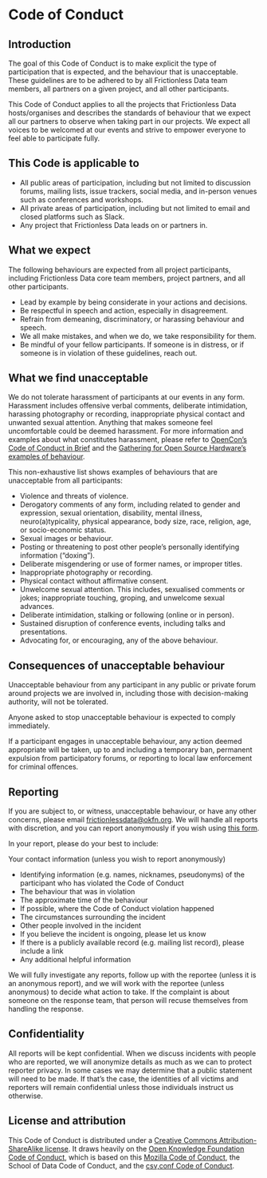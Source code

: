 # Code of Conduct

## Introduction

The goal of this Code of Conduct is to make explicit the type of participation that is expected, and the behaviour that is unacceptable. These guidelines are to be adhered to by all Frictionless Data team members, all partners on a given project, and all other participants.

This Code of Conduct applies to all the projects that Frictionless Data hosts/organises and describes the standards of behaviour that we expect all our partners to observe when taking part in our projects. We expect all voices to be welcomed at our events and strive to empower everyone to feel able to participate fully.

## This Code is applicable to
* All public areas of participation, including but not limited to discussion forums, mailing lists, issue trackers, social media, and in-person venues such as conferences and workshops.
* All private areas of participation, including but not limited to email and closed platforms such as Slack.
* Any project that Frictionless Data leads on or partners in.

## What we expect
The following behaviours are expected from all project participants, including Frictionless Data core team members, project partners, and all other participants.

* Lead by example by being considerate in your actions and decisions.
* Be respectful in speech and action, especially in disagreement.
* Refrain from demeaning, discriminatory, or harassing behaviour and speech.
* We all make mistakes, and when we do, we take responsibility for them.
* Be mindful of your fellow participants. If someone is in distress, or if someone is in violation of these guidelines, reach out.

## What we find unacceptable
We do not tolerate harassment of participants at our events in any form. Harassment includes offensive verbal comments, deliberate intimidation, harassing photography or recording, inappropriate physical contact and unwanted sexual attention. Anything that makes someone feel uncomfortable could be deemed harassment. For more information and examples about what constitutes harassment, please refer to [OpenCon’s Code of Conduct in Brief](https://www.opencon2018.org/code_of_conduct) and the [Gathering for Open Source Hardware’s examples of behaviour](http://openhardware.science/gosh-2017/gosh-code-of-conduct/).

This non-exhaustive list shows examples of behaviours that are unacceptable from all participants:

* Violence and threats of violence.
* Derogatory comments of any form, including related to gender and expression, sexual orientation, disability, mental illness, neuro(a)typicality, physical appearance, body size, race, religion, age, or socio-economic status.
* Sexual images or behaviour.
* Posting or threatening to post other people’s personally identifying information (“doxing”).
* Deliberate misgendering or use of former names, or improper titles.
* Inappropriate photography or recording.
* Physical contact without affirmative consent.
* Unwelcome sexual attention. This includes, sexualised comments or jokes; inappropriate touching, groping, and unwelcome sexual advances.
* Deliberate intimidation, stalking or following (online or in person).
* Sustained disruption of conference events, including talks and presentations.
* Advocating for, or encouraging, any of the above behaviour.

## Consequences of unacceptable behaviour
Unacceptable behaviour from any participant in any public or private forum around projects we are involved in, including those with decision-making authority, will not be tolerated.

Anyone asked to stop unacceptable behaviour is expected to comply immediately.

If a participant engages in unacceptable behaviour, any action deemed appropriate will be taken, up to and including a temporary ban, permanent expulsion from participatory forums, or reporting to local law enforcement for criminal offences.

## Reporting
If you are subject to, or witness, unacceptable behaviour, or have any other concerns, please email frictionlessdata@okfn.org. We will handle all reports with discretion, and you can report anonymously if you wish using [this form](https://docs.google.com/forms/d/e/1FAIpQLSfoly-CZT9ZONcns4uG7BsoxGObRqgTlI6NdfvlYSCRVyy_QQ/viewform?usp=sf_link).

In your report, please do your best to include:

Your contact information (unless you wish to report anonymously)
* Identifying information (e.g. names, nicknames, pseudonyms) of the participant who has violated the Code of Conduct
* The behaviour that was in violation
* The approximate time of the behaviour
* If possible, where the Code of Conduct violation happened
* The circumstances surrounding the incident
* Other people involved in the incident
* If you believe the incident is ongoing, please let us know
* If there is a publicly available record (e.g. mailing list record), please include a link
* Any additional helpful information

We will fully investigate any reports, follow up with the reportee (unless it is an anonymous report), and we will work with the reportee (unless anonymous) to decide what action to take. If the complaint is about someone on the response team, that person will recuse themselves from handling the response.

## Confidentiality
All reports will be kept confidential. When we discuss incidents with people who are reported, we will anonymize details as much as we can to protect reporter privacy. In some cases we may determine that a public statement will need to be made. If that’s the case, the identities of all victims and reporters will remain confidential unless those individuals instruct us otherwise.

## License and attribution
This Code of Conduct is distributed under a [Creative Commons Attribution-ShareAlike license](https://creativecommons.org/licenses/by-sa/4.0/). It draws heavily on the [Open Knowledge Foundation Code of Conduct](https://okfn.org/about/code-of-conduct/), which is based on this [Mozilla Code of Conduct](https://wiki.mozilla.org/Participation/Community_Gatherings/Brazil_2016/Code_of_Conduct), the School of Data Code of Conduct, and the [csv,conf Code of Conduct](https://csvconf.com/coc/).
